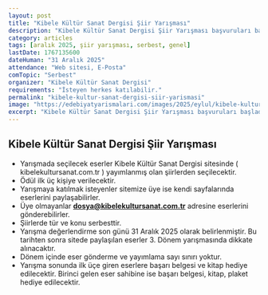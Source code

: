 ```yaml
---
layout: post
title: "Kibele Kültür Sanat Dergisi Şiir Yarışması"
description: "Kibele Kültür Sanat Dergisi Şiir Yarışması başvuruları başladı"
category: articles
tags: [aralık 2025, şiir yarışması, serbest, genel]
lastDate: 1767135600
dateHuman: "31 Aralık 2025"
attendance: "Web sitesi, E-Posta"
comTopic: "Serbest"
organizer: "Kibele Kültür Sanat Dergisi"
requirements: "İsteyen herkes katılabilir."
permalink: "kibele-kultur-sanat-dergisi-siir-yarismasi"
image: "https://edebiyatyarismalari.com/images/2025/eylul/kibele-kultur-sanat-dergisi-siir-yarismasi.jpeg"
excerpt: "Kibele Kültür Sanat Dergisi Şiir Yarışması başvuruları başladı"
---
```


## Kibele Kültür Sanat Dergisi Şiir Yarışması

- Yarışmada seçilecek eserler Kibele Kültür Sanat Dergisi sitesinde ( kibelekultursanat.com.tr ) yayımlanmış olan şiirlerden seçilecektir. 
- Ödül ilk üç kişiye verilecektir. 
- Yarışmaya katılmak isteyenler sitemize üye ise kendi sayfalarında eserlerini paylaşabilirler. 
- Üye olmayanlar **dosya@kibelekultursanat.com.tr** adresine eserlerini gönderebilirler. 
- Şiirlerde tür ve konu serbesttir.
- Yarışma değerlendirme son günü 31 Aralık 2025 olarak belirlenmiştir. Bu tarihten sonra sitede paylaşılan eserler 3. Dönem yarışmasında dikkate alınacaktır. 
- Dönem içinde eser gönderme ve yayımlama sayı sınırı yoktur. 
- Yarışma sonunda ilk üçe giren eserlere başarı belgesi ve kitap hediye edilecektir. Birinci gelen eser sahibine ise başarı belgesi, kitap, plaket hediye edilecektir. 